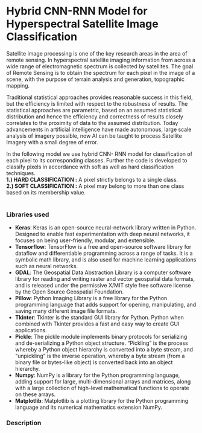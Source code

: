 # Hybrid CNN-RNN Model for Hyperspectral Satellite Image Classification

Satellite image processing is one of the key research areas in the area of remote sensing. In hyperspectral satellite imaging information from across a wide range of electromagnetic spectrum is collected by satellites. The goal of Remote Sensing is to obtain the spectrum for each pixel in the image of a scene, with the purpose of terrain analysis and generation, topographic mapping. <br>

Traditional statistical approaches provides reasonable success in this field, but the efficiency is limited with respect to the robustness of results. The statistical approaches are parametric, based on an assumed statistical distribution and hence the efficiency and correctness of results closely correlates to the proximity of data to the assumed distribution. Today advancements in artificial intelligence have made autonomous, large scale analysis of imagery possible, now AI can be taught to process Satellite Imagery with a small degree of error. <br>

In the following model we use hybrid CNN- RNN model for classification of each pixel to its corresponding classes. Further the code is developed to classify pixels in accordance with soft as well as hard classification techniques.<br>
<b>1.) HARD CLASSIFICATION :</b> A pixel strictly belongs to a single class. <br>
<b>2.) SOFT CLASSIFICATION :</b> A pixel may belong to more than one class based on its membership value. <br><br>

### Libraries used 
* <b>Keras</b>: Keras is an open-source neural-network library written in Python. Designed to enable fast experimentation with deep neural networks, it focuses on being user-friendly, modular, and extensible.
* <b>Tensorflow</b>: TensorFlow is a free and open-source software library for dataflow and differentiable programming across a range of tasks. It is a symbolic math library, and is also used for machine learning applications such as neural networks.
* <b>GDAL</b>: The Geospatial Data Abstraction Library is a computer software library for reading and writing raster and vector geospatial data formats, and is released under the permissive X/MIT style free software license by the Open Source Geospatial Foundation.
* <b>Pillow</b>: Python Imaging Library is a free library for the Python programming language that adds support for opening, manipulating, and saving many different image file formats.
* <b>Tkinter</b>: Tkinter is the standard GUI library for Python. Python when combined with Tkinter provides a fast and easy way to create GUI applications. 
* <b>Pickle</b>: The pickle module implements binary protocols for serializing and de-serializing a Python object structure. “Pickling” is the process whereby a Python object hierarchy is converted into a byte stream, and “unpickling” is the inverse operation, whereby a byte stream (from a binary file or bytes-like object) is converted back into an object hierarchy.
* <b>Numpy</b>: NumPy is a library for the Python programming language, adding support for large, multi-dimensional arrays and matrices, along with a large collection of high-level mathematical functions to operate on these arrays.
* <b>Matplotlib</b>: Matplotlib is a plotting library for the Python programming language and its numerical mathematics extension NumPy. 

### Description
